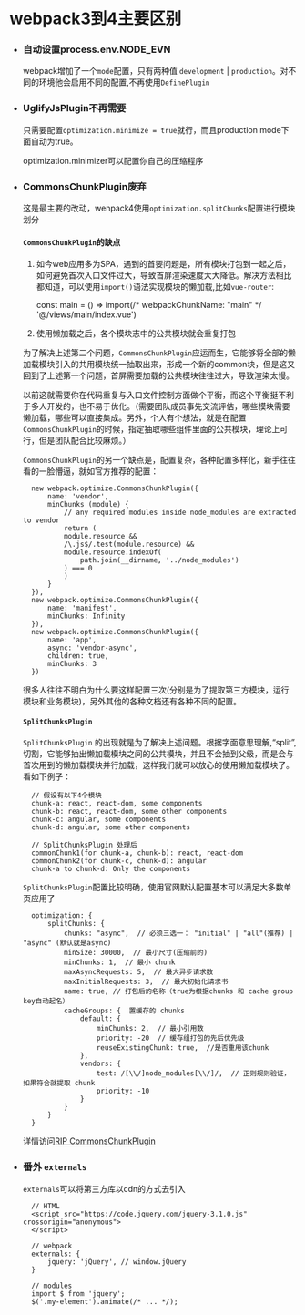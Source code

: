 # webpack3到4主要区别

- ### 自动设置process.env.NODE_EVN
    webpack增加了一个`mode`配置，只有两种值 `development` | `production`。对不同的环境他会启用不同的配置,不再使用`DefinePlugin`

- ### UglifyJsPlugin不再需要
    只需要配置`optimization.minimize = true`就行，而且production mode下面自动为true。

    optimization.minimizer可以配置你自己的压缩程序

- ### CommonsChunkPlugin废弃
    这是最主要的改动，wenpack4使用`optimization.splitChunks`配置进行模块划分

    #### `CommonsChunkPlugin`的缺点

    1. 如今web应用多为SPA，遇到的首要问题是，所有模块打包到一起之后，如何避免首次入口文件过大，导致首屏渲染速度大大降低。解决方法相比都知道，可以使用`import()`语法实现模块的懒加载,比如`vue-router`:

        const main = () => import(/* webpackChunkName: "main" */ '@/views/main/index.vue')

    2. 使用懒加载之后，各个模块志中的公共模块就会重复打包

    为了解决上述第二个问题，`CommonsChunkPlugin`应运而生，它能够将全部的懒加载模块引入的共用模块统一抽取出来，形成一个新的common块，但是这又回到了上述第一个问题，首屏需要加载的公共模块往往过大，导致渲染太慢。

    以前这就需要你在代码重复与入口文件控制方面做个平衡，而这个平衡挺不利于多人开发的，也不易于优化。（需要团队成员事先交流评估，哪些模块需要懒加载，哪些可以直接集成。另外，个人有个想法，就是在配置`CommonsChunkPlugin`的时候，指定抽取哪些组件里面的公共模块，理论上可行，但是团队配合比较麻烦。）

    `CommonsChunkPlugin`的另一个缺点是，配置复杂，各种配置多样化，新手往往看的一脸懵逼，就如官方推荐的配置：

        new webpack.optimize.CommonsChunkPlugin({
            name: 'vendor',
            minChunks (module) {
                // any required modules inside node_modules are extracted to vendor
                return (
                module.resource &&
                /\.js$/.test(module.resource) &&
                module.resource.indexOf(
                    path.join(__dirname, '../node_modules')
                ) === 0
                )
            }
        }),
        new webpack.optimize.CommonsChunkPlugin({
            name: 'manifest',
            minChunks: Infinity
        }),
        new webpack.optimize.CommonsChunkPlugin({
            name: 'app',
            async: 'vendor-async',
            children: true,
            minChunks: 3
        })

    很多人往往不明白为什么要这样配置三次(分别是为了提取第三方模块，运行模块和业务模块)，另外其他的各种文档还有各种不同的配置。

    #### `SplitChunksPlugin`

    `SplitChunksPlugin` 的出现就是为了解决上述问题。根据字面意思理解,“split”,切割，它能够抽出懒加载模块之间的公共模块，并且不会抽到父级，而是会与首次用到的懒加载模块并行加载，这样我们就可以放心的使用懒加载模块了。看如下例子：

        // 假设有以下4个模块
        chunk-a: react, react-dom, some components
        chunk-b: react, react-dom, some other components
        chunk-c: angular, some components
        chunk-d: angular, some other components

        // SplitChunksPlugin 处理后
        commonChunk1(for chunk-a, chunk-b): react, react-dom
        commonChunk2(for chunk-c, chunk-d): angular
        chunk-a to chunk-d: Only the components

    `SplitChunksPlugin`配置比较明确，使用官网默认配置基本可以满足大多数单页应用了

        optimization: {
            splitChunks: {
                chunks: "async",  // 必须三选一： "initial" | "all"(推荐) | "async" (默认就是async)
                minSize: 30000,  // 最小尺寸(压缩前的)
                minChunks: 1,  // 最小 chunk
                maxAsyncRequests: 5,  // 最大异步请求数
                maxInitialRequests: 3,  // 最大初始化请求书
                name: true, // 打包后的名称（true为根据chunks 和 cache group key自动起名）
                cacheGroups: {  置缓存的 chunks
                    default: {
                        minChunks: 2,  // 最小引用数
                        priority: -20  // 缓存组打包的先后优先级
                        reuseExistingChunk: true,  //是否重用该chunk
                    },
                    vendors: {
                        test: /[\\/]node_modules[\\/]/,  // 正则规则验证，如果符合就提取 chunk
                        priority: -10
                    }
                }
            }
        }

    详情访问[RIP CommonsChunkPlugin](https://gist.github.com/sokra/1522d586b8e5c0f5072d7565c2bee693)


- ### 番外 `externals`

    `externals`可以将第三方库以cdn的方式去引入

        // HTML
        <script src="https://code.jquery.com/jquery-3.1.0.js" crossorigin="anonymous">
        </script>

        // webpack
        externals: {
            jquery: 'jQuery', // window.jQuery
        }

        // modules
        import $ from 'jquery';
        $('.my-element').animate(/* ... */);